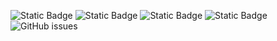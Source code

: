 ![Static Badge](https://img.shields.io/badge/blacklists-60-000000) ![Static Badge](https://img.shields.io/badge/blacklisted-3180902-cc0000) ![Static Badge](https://img.shields.io/badge/whitelisted-2242-00CC00) ![Static Badge](https://img.shields.io/badge/streaming_blacklist-28107-000000) ![GitHub issues](https://img.shields.io/github/issues/fabriziosalmi/blacklists)
